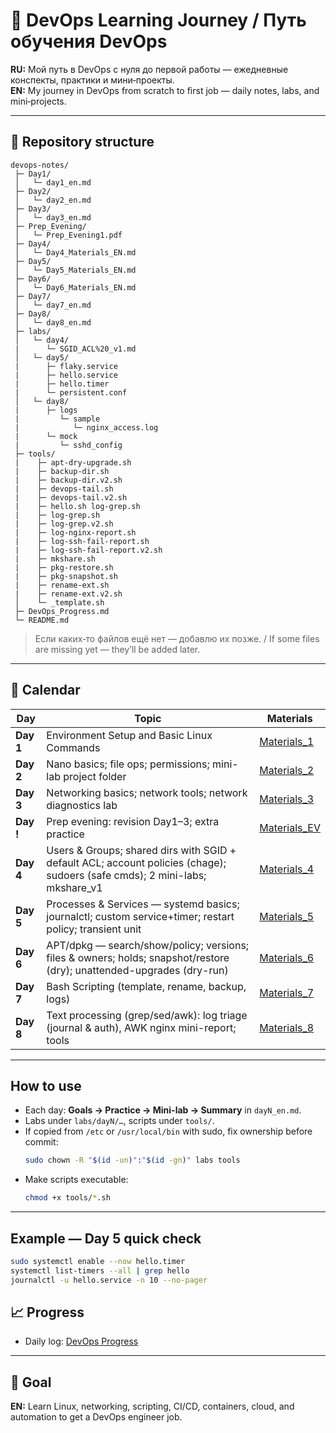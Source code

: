 # 📌 DevOps Learning Journey / Путь обучения DevOps

**RU:** Мой путь в DevOps с нуля до первой работы — ежедневные конспекты, практики и мини‑проекты.  
**EN:** My journey in DevOps from scratch to first job — daily notes, labs, and mini‑projects.

---

## 📂 Repository structure
```
devops-notes/
 ├─ Day1/
 │   └─ day1_en.md
 ├─ Day2/
 │   └─ day2_en.md
 ├─ Day3/
 │   └─ day3_en.md
 ├─ Prep_Evening/
 │   └─ Prep_Evening1.pdf
 ├─ Day4/
 │   └─ Day4_Materials_EN.md
 ├─ Day5/
 │   └─ Day5_Materials_EN.md
 ├─ Day6/
 │   └─ Day6_Materials_EN.md
 ├─ Day7/
 │   └─ day7_en.md
 ├─ Day8/
 │   └─ day8_en.md
 ├─ labs/
 │   └─ day4/
 |      └─ SGID_ACL%20_v1.md
 │   └─ day5/
 |      ├─ flaky.service
 |      ├─ hello.service
 |      ├─ hello.timer
 |      └─ persistent.conf
 │   └─ day8/
 |      ├─ logs
 |         └─ sample
 |            └─ nginx_access.log
 |      └─ mock
 |         └─ sshd_config
 ├─ tools/
 |    ├─ apt-dry-upgrade.sh
 |    ├─ backup-dir.sh
 |    ├─ backup-dir.v2.sh
 |    ├─ devops-tail.sh
 |    ├─ devops-tail.v2.sh
 |    ├─ hello.sh log-grep.sh
 |    ├─ log-grep.sh
 |    ├─ log-grep.v2.sh
 |    ├─ log-nginx-report.sh
 |    ├─ log-ssh-fail-report.sh
 |    ├─ log-ssh-fail-report.v2.sh
 |    ├─ mkshare.sh
 |    ├─ pkg-restore.sh
 |    ├─ pkg-snapshot.sh
 |    ├─ rename-ext.sh
 |    ├─ rename-ext.v2.sh
 │    └─ _template.sh
 ├─ DevOps_Progress.md
 └─ README.md
```

> Если каких‑то файлов ещё нет — добавлю их позже. / If some files are missing yet — they’ll be added later.

---

## 📅 Calendar
| Day | Topic | Materials |
|-----|-------|-----------|
| **Day 1** | Environment Setup and Basic Linux Commands | [Materials_1](Day1/day1_en.md) |
| **Day 2** | Nano basics; file ops; permissions; mini-lab project folder | [Materials_2](Day2/day2_en.md) |
| **Day 3** | Networking basics; network tools; network diagnostics lab | [Materials_3](Day3/day3_en.md) |
| **Day !** | Prep evening: revision Day1–3; extra practice | [Materials_EV](Prep_Evening/Prep_Evening1.pdf) |
| **Day 4** | Users & Groups; shared dirs with SGID + default ACL; account policies (chage); sudoers (safe cmds); 2 mini-labs; mkshare_v1 | [Materials_4](Day4/Day4_Materials_EN.md) | 
| **Day 5** | Processes & Services — systemd basics; journalctl; custom service+timer; restart policy; transient unit | [Materials_5](Day5/Day5_Materials_EN.md) |
| **Day 6** | APT/dpkg — search/show/policy; versions; files & owners; holds; snapshot/restore (dry); unattended-upgrades (dry-run) | [Materials_6](Day6/Day6_Materials_EN.md) |
| **Day 7** | Bash Scripting (template, rename, backup, logs) | [Materials_7](Day7/day7_en.md) |
| **Day 8** | Text processing (grep/sed/awk): log triage (journal & auth), AWK nginx mini-report; tools | [Materials_8](Day8/day8_en.md) |
---

## How to use
- Each day: **Goals → Practice → Mini-lab → Summary** in `dayN_en.md`.
- Labs under `labs/dayN/…`, scripts under `tools/`.
- If copied from `/etc` or `/usr/local/bin` with sudo, fix ownership before commit:
  ```bash
  sudo chown -R "$(id -un)":"$(id -gn)" labs tools
  ```
- Make scripts executable:
  ```bash
  chmod +x tools/*.sh
  ```
---

## Example — Day 5 quick check
```bash
sudo systemctl enable --now hello.timer
systemctl list-timers --all | grep hello
journalctl -u hello.service -n 10 --no-pager
```

## 📈 Progress
- Daily log: [DevOps Progress](DevOps_Progress.md)

---

## 🎯 Goal
**EN:** Learn Linux, networking, scripting, CI/CD, containers, cloud, and automation to get a DevOps engineer job.  
